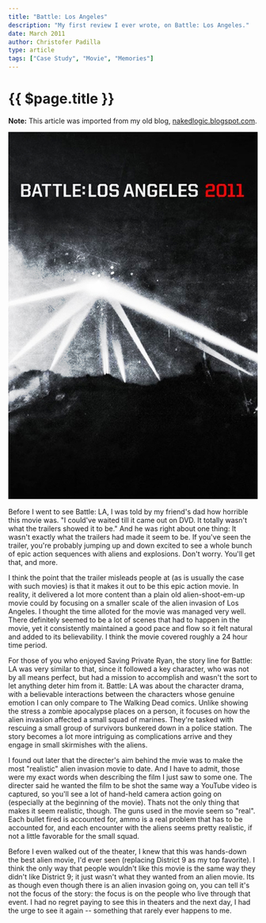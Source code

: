 ```yaml
---
title: "Battle: Los Angeles"
description: "My first review I ever wrote, on Battle: Los Angeles."
date: March 2011
author: Christofer Padilla
type: article
tags: ["Case Study", "Movie", "Memories"]
---
```


# {{ $page.title }}

<div class="info"><b>Note:</b> This article was imported from my old blog, <a href="http://nakedlogic.blogspot.com/2011/03/battle-los-angeles.html">nakedlogic.blogspot.com</a>.</div>

![Battle: Los Angeles](/images/battlela.jpg)

Before I went to see Battle: LA, I was told by my friend's dad how horrible this movie was. "I could've waited till it came out on DVD. It totally wasn't what the trailers showed it to be." And he was right about one thing: It wasn't exactly what the trailers had made it seem to be. If you've seen the trailer, you're probably jumping up and down excited to see a whole bunch of epic action sequences with aliens and explosions. Don't worry. You'll get that, and more.

I think the point that the trailer misleads people at (as is usually the case with such movies) is that it makes it out to be this epic action movie. In reality, it delivered a lot more content than a plain old alien-shoot-em-up movie could by focusing on a smaller scale of the alien invasion of Los Angeles. I thought the time alloted for the movie was managed very well. There definitely seemed to be a lot of scenes that had to happen in the movie, yet it consistently maintained a good pace and flow so it felt natural and added to its believability. I think the movie covered roughly a 24 hour time period.

For those of you who enjoyed Saving Private Ryan, the story line for Battle: LA was very similar to that, since it followed a key character, who was not by all means perfect, but had a mission to accomplish and wasn't the sort to let anything deter him from it. Battle: LA was about the character drama, with a believable interactions between the characters whose genuine emotion I can only compare to The Walking Dead comics. Unlike showing the stress a zombie apocalypse places on a person, it focuses on how the alien invasion affected a small squad of marines. They're tasked with rescuing a small group of survivors bunkered down in a police station. The story becomes a lot more intriguing as complications arrive and they engage in small skirmishes with the aliens.

I found out later that the directer's aim behind the mvie was to make the most "realistic" alien invasion movie to date. And I have to admit, those were my exact words when describing the film I just saw to some one. The directer said he wanted the film to be shot the same way a YouTube video is captured, so you'll see a lot of hand-held camera action going on (especially at the beginning of the movie). Thats not the only thing that makes it seem realistic, though. The guns used in the movie seem so "real". Each bullet fired is accounted for, ammo is a real problem that has to be accounted for, and each encounter with the aliens seems pretty realistic, if not a little favorable for the small squad.

Before I even walked out of the theater, I knew that this was hands-down the best alien movie, I'd ever seen (replacing District 9 as my top favorite). I think the only way that people wouldn't like this movie is the same way they didn't like District 9; it just wasn't what they wanted from an alien movie. Its as though even though there is an alien invasion going on, you can tell it's not the focus of the story: the focus is on the people who live through that event. I had no regret paying to see this in theaters and the next day, I had the urge to see it again -- something that rarely ever happens to me.

<TagLinks />

<Comments />
